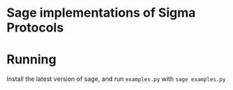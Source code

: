 # Sage implementations of Sigma Protocols

# Running
Install the latest version of sage, and run `examples.py` with `sage examples.py`